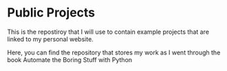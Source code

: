 # Public Projects
This is the repostiroy that I will use to contain example projects that are linked to my personal website. 



Here, you can find the repository that stores my work as I went through the book Automate the Boring Stuff with Python
